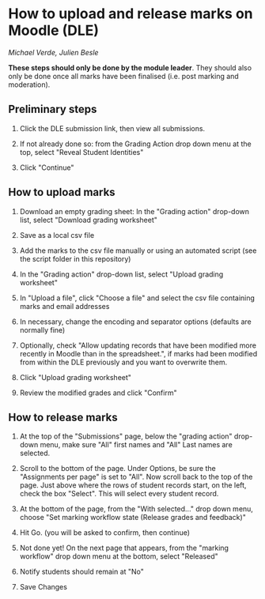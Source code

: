 # How to upload and release marks on Moodle (DLE)

_Michael Verde, Julien Besle_

**These steps should only be done by the module leader**. They should also only be done once all marks have been finalised (i.e. post marking and moderation).

## Preliminary steps
1. Click the DLE submission link, then view all submissions.

2. If not already done so: from the Grading Action drop down menu at the top, select "Reveal Student Identities"

3. Click "Continue"

## How to upload marks

1. Download an empty grading sheet: In the "Grading action" drop-down list, select "Download grading worksheet"

2. Save as a local csv file

3. Add the marks to the csv file manually or using an automated script (see the script folder in this repository)

4. In the "Grading action" drop-down list, select "Upload grading worksheet"

5. In "Upload a file", click "Choose a file" and select the csv file containing marks and email addresses

6. In necessary, change the encoding and separator options (defaults are normally fine)

7. Optionally, check "Allow updating records that have been modified more recently in Moodle than in the spreadsheet.", if marks had been modified from within the DLE previously and you want to overwrite them.

8. Click "Upload grading worksheet"

9. Review the modified grades and click "Confirm"

## How to release marks

1. At the top of the "Submissions" page, below the "grading action" drop-down menu, make sure "All" first names and "All" Last names are selected.

3. Scroll to the bottom of the page. Under Options, be sure the "Assignments per page" is set to "All". Now scroll back to the top of the page. Just above where the rows of student records start, on the left, check the box "Select". This will select every student record. 

4. At the bottom of the page, from the "With selected..." drop down menu, choose "Set marking workflow state (Release grades and feedback)"

5. Hit Go. (you will be asked to confirm, then continue)

6. Not done yet! On the next page that appears, from the "marking workflow" drop down menu at the bottom, select "Released"

7. Notify students should remain at "No"

8. Save Changes
